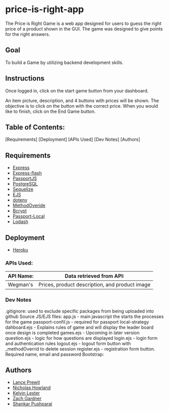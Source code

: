 # price-is-right-app

The Price is Right Game is a web app designed for users to guess the right price of a product shown in the GUI. 
The game was designed to give points for the right answers.

## Goal
To build a Game by utilizing backend development skills.

## Instructions
Once logged in, click on the start game button from your dashboard.  

An item picture, description, and 4 buttons with prices will be shown. The objective is to click on the button with the correct price. When you would like to finish, click on the End Game button.  

## Table of Contents:
 [Requirements]
 [Deployment]
 [APIs Used]
 [Dev Notes]
 [Authors]

## Requirements
* [Express](https://github.com/expressjs/express)
* [Express-flash](https://github.com/expressjs/flash)
* [PassportJS](https://github.com/jaredhanson/passport)
* [PostgreSQL](https://www.postgresql.org/)
* [Sequelize](https://github.com/sequelize/sequelize)
* [EJS](https://github.com/mde/ejs)
* [dotenv](https://github.com/motdotla/dotenv)
* [MethodOveride](https://github.com/expressjs/method-override)
* [Bcrypt](https://github.com/topics/bcrypt-nodejs)
* [Passport-Local](https://github.com/jaredhanson/passport-local)
* [Lodash](https://github.com/lodash/lodash)

## Deployment
* [Heroku](https://www.heroku.com/)

### APIs Used:
| API Name:             |Data retrieved from API:                                          |
|-----------------------|:----------------------------------------------------------------:|
| Wegman's              | Prices, product description, and product image                   |

### Dev Notes
.gitignore: used to exclude specific packages from being uploaded into github
Source JS/EJS files: 
    app.js - main javascript the starts the processes for the game
    passport-confil.js - required for passport local-strategy
    dahboard.ejs - Explains rules of game and will display the leader board once design is completed
    games.ejs - Upcoming in later version
    question.ejs - logic for how questions are displayed
    login.ejs - login form and authentication rules
    logout.ejs - logout form button with _methodOverrid to delete session
    register.ejs - registration form button. Required name, email and password
Bootstrap: <!--<script src="https://code.jquery.com/jquery-3.2.1.slim.min.js" integrity="sha384-KJ3o2DKtIkvYIK3UENzmM7KCkRr/rE9/Qpg6aAZGJwFDMVNA/GpGFF93hXpG5KkN" crossorigin="anonymous"></script>-->

<!--<script src="https://cdnjs.cloudflare.com/ajax/libs/popper.js/1.12.9/umd/popper.min.js" integrity="sha384-ApNbgh9B+Y1QKtv3Rn7W3mgPxhU9K/ScQsAP7hUibX39j7fakFPskvXusvfa0b4Q" crossorigin="anonymous"></script>-->

<!--<script src="https://maxcdn.bootstrapcdn.com/bootstrap/4.0.0/js/bootstrap.min.js" integrity="sha384-JZR6Spejh4U02d8jOt6vLEHfe/JQGiRRSQQxSfFWpi1MquVdAyjUar5+76PVCmYl" crossorigin="anonymous"></script>-->

## Authors
 * [Lance Prewit](https://github.com/lfprewit)
 * [Nicholas Howland](https://github.com/nhowlandatl)
 * [Kelvin Lester](https://github.com/klester01)
 * [Zach Gardner](https://github.com/zgard)
 * [Shankar Pushparaj](https://github.com/Shankarp88)
